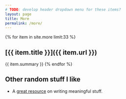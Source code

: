 ```yaml
---
# TODO: develop header dropdown menu for these items?
layout: page
title: More
permalink: /more/
---
```


{% for item in site.more limit:33 %}
## [{{ item.title }}]({{ item.url }})
{{ item.summary }}
{% endfor %}

## Other random stuff I like

* A [great resource](https://www.julian.com/guide/write/intro) on writing meaningful stuff.
